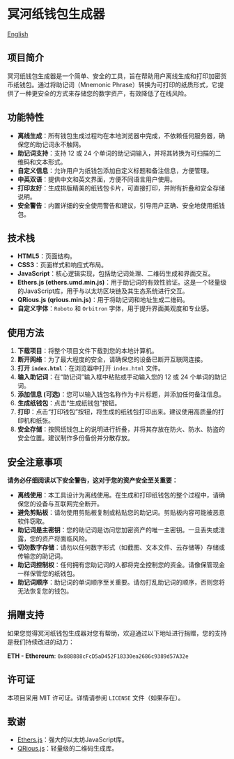 # 冥河纸钱包生成器

[English](README.md)

## 项目简介

冥河纸钱包生成器是一个简单、安全的工具，旨在帮助用户离线生成和打印加密货币纸钱包。通过将助记词（Mnemonic Phrase）转换为可打印的纸质形式，它提供了一种更安全的方式来存储您的数字资产，有效降低了在线风险。

## 功能特性

- **离线生成**：所有钱包生成过程均在本地浏览器中完成，不依赖任何服务器，确保您的助记词永不触网。
- **助记词支持**：支持 12 或 24 个单词的助记词输入，并将其转换为可扫描的二维码和文本形式。
- **自定义信息**：允许用户为纸钱包添加自定义标题和备注信息，方便管理。
- **中英双语**：提供中文和英文界面，方便不同语言用户使用。
- **打印友好**：生成排版精美的纸钱包卡片，可直接打印，并附有折叠和安全存储说明。
- **安全警告**：内置详细的安全使用警告和建议，引导用户正确、安全地使用纸钱包。

## 技术栈

- **HTML5**：页面结构。
- **CSS3**：页面样式和响应式布局。
- **JavaScript**：核心逻辑实现，包括助记词处理、二维码生成和界面交互。
- **Ethers.js (ethers.umd.min.js)**：用于助记词的有效性验证。这是一个轻量级的JavaScript库，用于与以太坊区块链及其生态系统进行交互。
- **QRious.js (qrious.min.js)**：用于将助记词和地址生成二维码。
- **自定义字体**：`Roboto` 和 `Orbitron` 字体，用于提升界面美观度和专业感。

## 使用方法

1. **下载项目**：将整个项目文件下载到您的本地计算机。
2. **断开网络**：为了最大程度的安全，请确保您的设备已断开互联网连接。
3. **打开 `index.html`**：在浏览器中打开 `index.html` 文件。
4. **输入助记词**：在“助记词”输入框中粘贴或手动输入您的 12 或 24 个单词的助记词。
5. **添加信息 (可选)**：您可以输入钱包名称作为卡片标题，并添加任何备注信息。
6. **生成纸钱包**：点击“生成纸钱包”按钮。
7. **打印**：点击“打印钱包”按钮，将生成的纸钱包打印出来。建议使用高质量的打印机和纸张。
8. **安全存储**：按照纸钱包上的说明进行折叠，并将其存放在防火、防水、防盗的安全位置。建议制作多份备份并分散存放。

## 安全注意事项

**请务必仔细阅读以下安全警告，这对于您的资产安全至关重要：**

- **离线使用**：本工具设计为离线使用。在生成和打印纸钱包的整个过程中，请确保您的设备与互联网完全断开。
- **避免剪贴板**：请勿使用剪贴板复制或粘贴您的助记词。剪贴板内容可能被恶意软件窃取。
- **助记词是主密钥**：您的助记词是访问您加密资产的唯一主密钥。一旦丢失或泄露，您的资产将面临风险。
- **切勿数字存储**：请勿以任何数字形式（如截图、文本文件、云存储等）存储或传输您的助记词。
- **助记词控制权**：任何拥有您助记词的人都将完全控制您的资金。请像保管现金一样保管您的纸钱包。
- **助记词顺序**：助记词的单词顺序至关重要。请勿打乱助记词的顺序，否则您将无法恢复您的钱包。

## 捐赠支持

如果您觉得冥河纸钱包生成器对您有帮助，欢迎通过以下地址进行捐赠，您的支持是我们持续改进的动力：

**ETH - Ethereum**: `0x888888cFcD5aD452F18330ea2686c9389d57A32e`

## 许可证

本项目采用 MIT 许可证。详情请参阅 `LICENSE` 文件（如果存在）。

## 致谢

- [Ethers.js](https://docs.ethers.org/)：强大的以太坊JavaScript库。
- [QRious.js](https://github.com/neocotic/qrious)：轻量级的二维码生成库。



